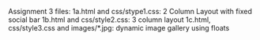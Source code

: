 Assignment 3 files:
1a.html and css/stype1.css: 2 Column Layout with fixed social bar
1b.html and css/style2.css: 3 column layout
1c.html, css/style3.css and images/*.jpg: dynamic image gallery using floats

